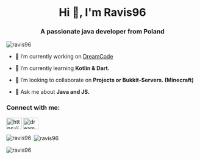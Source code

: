 <h1 align="center">Hi 👋, I'm Ravis96</h1>
<h3 align="center">A passionate java developer from Poland</h3>

<p align="left"> <img src="https://komarev.com/ghpvc/?username=ravis96&label=Profile%20views&color=0e75b6&style=flat" alt="ravis96" /> </p>

- 🔭 I’m currently working on [DreamCode](discord.gg/dreamcode)

- 🌱 I’m currently learning **Kotlin & Dart.**

- 👯 I’m looking to collaborate on **Projects or Bukkit-Servers. (Minecraft)**

- 💬 Ask me about **Java and JS.**

<h3 align="left">Connect with me:</h3>
<p align="left">
<a href="https://www.youtube.com/c/ravis96" target="blank"><img align="center" src="https://raw.githubusercontent.com/rahuldkjain/github-profile-readme-generator/master/src/images/icons/Social/youtube.svg" alt="https://www.youtube.com/c/ravis96" height="30" width="40" /></a>
<a href="https://discord.gg/dreamcode" target="blank"><img align="center" src="https://raw.githubusercontent.com/rahuldkjain/github-profile-readme-generator/master/src/images/icons/Social/discord.svg" alt="dreamcode" height="30" width="40" /></a>
</p>

<p><img align="left" src="https://github-readme-stats.vercel.app/api/top-langs?username=ravis96&show_icons=true&locale=en&layout=compact" alt="ravis96" /></p>

<p>&nbsp;<img align="center" src="https://github-readme-stats.vercel.app/api?username=ravis96&show_icons=true&locale=en" alt="ravis96" /></p>

<p><img align="center" src="https://github-readme-streak-stats.herokuapp.com/?user=ravis96&" alt="ravis96" /></p>
